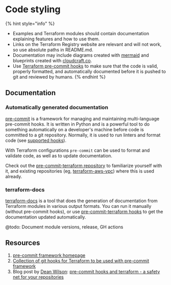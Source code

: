 # Code styling

{% hint style="info" %}
* Examples and Terraform modules should contain documentation explaining features and how to use them.
* Links on the Terraform Registry website are relevant and will not work, so use absolute paths in README.md.
* Documentation may include diagrams created with [mermaid](https://github.com/mermaid-js/mermaid) and blueprints created with [cloudcraft.co](https://cloudcraft.co).
* Use [Terraform pre-commit hooks](https://github.com/antonbabenko/pre-commit-terraform) to make sure that the code is valid, properly formatted, and automatically documented before it is pushed to git and reviewed by humans.
{% endhint %}

## Documentation

### Automatically generated documentation

[pre-commit](https://pre-commit.com) is a framework for managing and maintaining multi-language pre-commit hooks. It is written in Python and is a powerful tool to do something automatically on a developer's machine before code is committed to a git repository. Normally, it is used to run linters and format code (see [supported hooks](https://pre-commit.com/hooks.html)).

With Terraform configurations `pre-commit` can be used to format and validate code, as well as to update documentation.

Check out the [pre-commit-terraform repository](https://github.com/antonbabenko/pre-commit-terraform/blob/master/README.md) to familiarize yourself with it, and existing repositories (eg, [terraform-aws-vpc](https://github.com/terraform-aws-modules/terraform-aws-vpc)) where this is used already.

### terraform-docs

[terraform-docs](https://github.com/segmentio/terraform-docs) is a tool that does the generation of documentation from Terraform modules in various output formats. You can run it manually (without pre-commit hooks), or use [pre-commit-terraform hooks](https://github.com/antonbabenko/pre-commit-terraform) to get the documentation updated automatically.

@todo: Document module versions, release, GH actions

## Resources

1. [pre-commit framework homepage](https://pre-commit.com)
2. [Collection of git hooks for Terraform to be used with pre-commit framework](https://github.com/antonbabenko/pre-commit-terraform)
3. Blog post by [Dean Wilson](https://github.com/deanwilson): [pre-commit hooks and terraform - a safety net for your repositories](https://www.unixdaemon.net/tools/terraform-precommit-hooks/)
